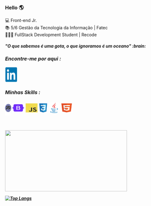 ### Hello :earth_americas:

 :computer: Front-end Jr. <br>
 :books: 5/6 Gestão da Tecnologia da Informação | Fatec<br>
👩🏻‍💻  FullStack Development Student | Recode <br>
 
 <h5><b>"O que sabemos é uma gota, o que ignoramos é um oceano" :brain:<b><h5>
 <h3><b>Encontre-me por aqui :<b></h3>
  <a href="https://www.linkedin.com/in/tayane-souza-61410a1b3/" target="_blank">
 <img align="center" src="https://raw.githubusercontent.com/devicons/devicon/master/icons/linkedin/linkedin-plain.svg" height="50" width="40"> 
 </a>
  
 
 <h3><b>Minhas Skills : </b></h3>
<img align="center" src="https://raw.githubusercontent.com/devicons/devicon/master/icons/php/php-original.svg" height="50" width="50" style="max-width:4%;"></img> 
<img align="center" src="https://raw.githubusercontent.com/devicons/devicon/master/icons/bootstrap/bootstrap-plain.svg" height="30" width="40"></img>  
<img align="center" src="https://raw.githubusercontent.com/devicons/devicon/master/icons/javascript/javascript-original.svg" height="30" width="40"></img> 
<img align="center" src="https://raw.githubusercontent.com/devicons/devicon/master/icons/css3/css3-original.svg" "height="30" width="30"></img>
<img align="center" src="https://raw.githubusercontent.com/devicons/devicon/master/icons/java/java-original.svg"  width="35"></img>                                                                                                                                        
<img align="center" src="https://raw.githubusercontent.com/devicons/devicon/master/icons/html5/html5-original.svg" height="30" width="40"> <br><br></img><br>

<img align="center" src="https://devforum.roblox.com/uploads/default/original/4X/2/7/4/274d40f45b3f56a908c194f494eec2319ca3063b.gif" height="200" width="400"><br>


[![Top Langs](https://github-readme-stats.vercel.app/api/top-langs/?username=thaysouza&layout=compact)](https://github.com/thaysouza/github-readme-stats)


<!--
**thaysouza/thaysouza** is a ✨ _special_ ✨ repository because its `README.md` (this file) appears on your GitHub profile.

Here are some ideas to get you started:

- 🔭 I’m currently working on ...
- 🌱 I’m currently learning ...
- 👯 I’m looking to collaborate on ...
- 🤔 I’m looking for help with ...
- 💬 Ask me about ...
- 📫 How to reach me: ...
- 😄 Pronouns: ...
- ⚡ Fun fact: ...
-->



